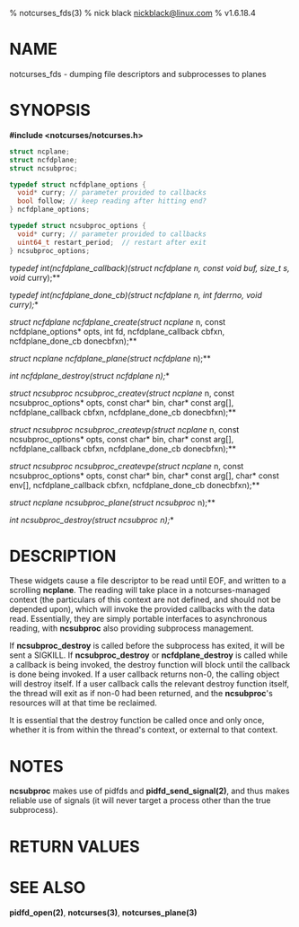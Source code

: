 % notcurses_fds(3)
% nick black <nickblack@linux.com>
% v1.6.18.4

# NAME

notcurses_fds - dumping file descriptors and subprocesses to planes

# SYNOPSIS

**#include <notcurses/notcurses.h>**

```c
struct ncplane;
struct ncfdplane;
struct ncsubproc;

typedef struct ncfdplane_options {
  void* curry; // parameter provided to callbacks
  bool follow; // keep reading after hitting end?
} ncfdplane_options;

typedef struct ncsubproc_options {
  void* curry; // parameter provided to callbacks
  uint64_t restart_period;  // restart after exit
} ncsubproc_options;
```

**typedef int(*ncfdplane_callback)(struct ncfdplane* n, const void* buf, size_t s, void* curry);**

**typedef int(*ncfdplane_done_cb)(struct ncfdplane* n, int fderrno, void* curry);**

**struct ncfdplane* ncfdplane_create(struct ncplane* n, const ncfdplane_options* opts, int fd, ncfdplane_callback cbfxn, ncfdplane_done_cb donecbfxn);**

**struct ncplane* ncfdplane_plane(struct ncfdplane* n);**

**int ncfdplane_destroy(struct ncfdplane* n);**

**struct ncsubproc* ncsubproc_createv(struct ncplane* n, const ncsubproc_options* opts, const char* bin,  char* const arg[], ncfdplane_callback cbfxn, ncfdplane_done_cb donecbfxn);**

**struct ncsubproc* ncsubproc_createvp(struct ncplane* n, const ncsubproc_options* opts, const char* bin,  char* const arg[], ncfdplane_callback cbfxn, ncfdplane_done_cb donecbfxn);**

**struct ncsubproc* ncsubproc_createvpe(struct ncplane* n, const ncsubproc_options* opts, const char* bin,  char* const arg[], char* const env[], ncfdplane_callback cbfxn, ncfdplane_done_cb donecbfxn);**

**struct ncplane* ncsubproc_plane(struct ncsubproc* n);**

**int ncsubproc_destroy(struct ncsubproc* n);**

# DESCRIPTION

These widgets cause a file descriptor to be read until EOF, and written to a
scrolling **ncplane**. The reading will take place in a notcurses-managed
context (the particulars of this context are not defined, and should not be
depended upon), which will invoke the provided callbacks with the data read.
Essentially, they are simply portable interfaces to asynchronous reading, with
**ncsubproc** also providing subprocess management.

If **ncsubproc_destroy** is called before the subprocess has exited, it will
be sent a SIGKILL. If **ncsubproc_destroy** or **ncfdplane_destroy** is called
while a callback is being invoked, the destroy function will block until the
callback is done being invoked. If a user callback returns non-0, the calling
object will destroy itself. If a user callback calls the relevant destroy
function itself, the thread will exit as if non-0 had been returned, and the
**ncsubproc**'s resources will at that time be reclaimed.

It is essential that the destroy function be called once and only once, whether
it is from within the thread's context, or external to that context.

# NOTES

**ncsubproc** makes use of pidfds and **pidfd_send_signal(2)**, and thus makes
reliable use of signals (it will never target a process other than the true
subprocess).

# RETURN VALUES

# SEE ALSO

**pidfd_open(2)**,
**notcurses(3)**,
**notcurses_plane(3)**
